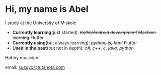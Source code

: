 # Hi, my name is Abel
I study at the University of Miskolc

- **Currently learning**(just started): ~~*Kotlin/Android development*~~  ~~Machine learning~~ Flutter
- **Currently using**(but always learning): ~~*python, js, html*~~ Flutter
- **Used in the past**(but not in depth): *c#, c++, c, java, python*

Hobby musician

email: <suzuyo@tutanota.com>
